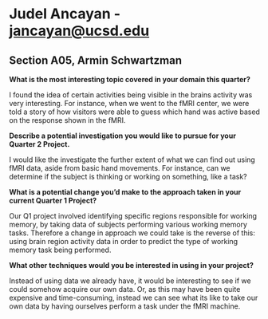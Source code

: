 
# Judel Ancayan - jancayan@ucsd.edu

## Section A05, Armin Schwartzman

**What is the most interesting topic covered in your domain this quarter?**

I found the idea of certain activities being visible in the brains activity was very interesting. For instance, when we went to the fMRI center, we were told a story of how visitors were able to guess which hand was active based on the response shown in the fMRI.

**Describe a potential investigation you would like to pursue for your Quarter 2 Project.**

I would like the investigate the further extent of what we can find out using fMRI data, aside from basic hand movements. For instance, can we determine if the subject is thinking or working on something, like a task?

**What is a potential change you’d make to the approach taken in your current Quarter 1 Project?**

Our Q1 project involved identifying specific regions responsible for working memory, by taking data of subjects performing various working memory tasks. Therefore a change in approach we could take is the reverse of this: using brain region activity data in order to predict the type of working memory task being performed.

**What other techniques would you be interested in using in your project?**

Instead of using data we already have, it would be interesting to see if we could somehow acquire our own data. Or, as this may have been quite expensive and time-consuming, instead we can see what its like to take our own data by having ourselves perform a task under the fMRI machine.